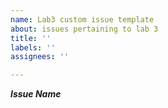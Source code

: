```yaml
---
name: Lab3 custom issue template
about: issues pertaining to lab 3
title: ''
labels: ''
assignees: ''

---
```


***Issue Name***
